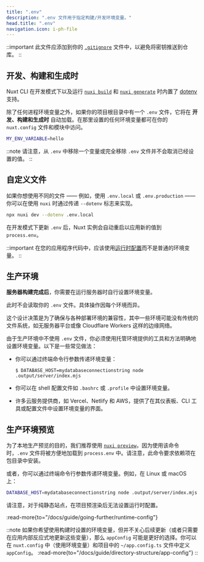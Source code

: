 ```yaml
---
title: ".env"
description: ".env 文件用于指定构建/开发环境变量。"
head.title: ".env"
navigation.icon: i-ph-file
---
```


::important
此文件应添加到你的 [`.gitignore`](/docs/guide/directory-structure/gitignore) 文件中，以避免将密钥推送到仓库。
::

## 开发、构建和生成时

Nuxt CLI 在开发模式下以及运行 [`nuxi build`](/docs/api/commands/build) 和 [`nuxi generate`](/docs/api/commands/generate) 时内置了 [dotenv](https://github.com/motdotla/dotenv) 支持。

除了任何进程环境变量之外，如果你的项目根目录中有一个 `.env` 文件，它将在 **开发、构建和生成时** 自动加载。在那里设置的任何环境变量都可在你的 `nuxt.config` 文件和模块中访问。

```bash [.env]
MY_ENV_VARIABLE=hello
```

::note
请注意，从 `.env` 中移除一个变量或完全移除 `.env` 文件并不会取消已经设置的值。
::

## 自定义文件

如果你想使用不同的文件 —— 例如，使用 `.env.local` 或 `.env.production` —— 你可以在使用 `nuxi` 时通过传递 `--dotenv` 标志来实现。

```bash [终端]
npx nuxi dev --dotenv .env.local
```

在开发模式下更新 `.env` 后，Nuxt 实例会自动重启以应用新的值到 `process.env`。

::important
在您的应用程序代码中，应该使用[运行时配置](/docs/guide/going-further/runtime-config)而不是普通的环境变量。
::

## 生产环境

**服务器构建完成后**，你需要在运行服务器时自行设置环境变量。

此时不会读取你的 `.env` 文件。具体操作因每个环境而异。

这个设计决策是为了确保与各种部署环境的兼容性，其中一些环境可能没有传统的文件系统，如无服务器平台或像 Cloudflare Workers 这样的边缘网络。

由于生产环境中不使用 `.env` 文件，你必须使用托管环境提供的工具和方法明确地设置环境变量。以下是一些常见做法：

* 你可以通过终端命令行参数传递环境变量：

   `$ DATABASE_HOST=mydatabaseconnectionstring node .output/server/index.mjs`

* 你可以在 shell 配置文件如 `.bashrc` 或 `.profile` 中设置环境变量。

* 许多云服务提供商，如 Vercel、Netlify 和 AWS，提供了在其仪表板、CLI 工具或配置文件中设置环境变量的界面。

## 生产环境预览

为了本地生产预览的目的，我们推荐使用 [`nuxi preview`](/docs/api/commands/preview)，因为使用该命令时，`.env` 文件将被方便地加载到 `process.env` 中。请注意，此命令要求依赖项在包目录中安装。

或者，你可以通过终端命令行参数传递环境变量。例如，在 Linux 或 macOS 上：

```bash [Terminal]
DATABASE_HOST=mydatabaseconnectionstring node .output/server/index.mjs
```

请注意，对于纯静态站点，在项目预渲染后无法设置运行时配置。

:read-more{to="/docs/guide/going-further/runtime-config"}

::note
如果你希望使用构建时设置的环境变量，但并不关心后续更新（或者只需要在应用内部反应式地更新这些变量），那么 `appConfig` 可能是更好的选择。你可以在 `nuxt.config` 中（使用环境变量）和项目中的 `~/app.config.ts` 文件中定义 `appConfig`。
:read-more{to="/docs/guide/directory-structure/app-config"}
::
